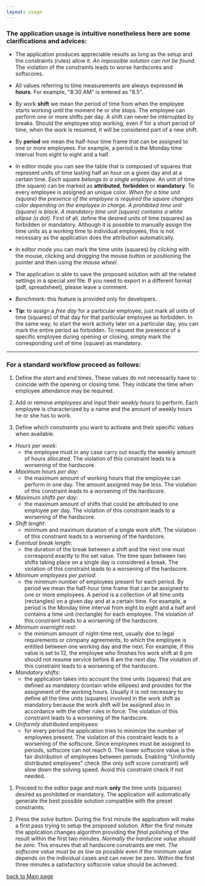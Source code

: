 ```yaml
---
layout: usage
---
```


### The application usage is intuitive nonetheless here are some clarifications and advices:

- The application produces appreciable results as long as the setup and the constraints (rules) allow it. *An impossible solution can not be found.* The violation of the constraints leads to worse hardscores and softscores.

- All values ​​referring to time measurements are always expressed **in hours**. For example, "8:30 AM" is entered as "8.5".

- By work **shift** we mean the period of time from when the employee starts working until the moment he or she stops. The employee can perform one or more shifts per day. A shift can never be interrupted by breaks. Should the employee stop working, even if for a short period of time, when the work is resumed, it will be considered part of a new shift.

- By **period** we mean the half-hour time frame that can be assigned to one or more employees. For example, a period is the Monday time interval from eight to eight and a half.

- In editor mode you can see the table that is composed of squares that represent units of time lasting half an hour on a given day and at a certain time. *Each square belongs to a single employee.* An unit of time (the square) can be marked as **attributed**, **forbidden** or **mandatory**. To every employee is assigned an unique color. *When for a time unit (square) the presence of the employee is required the square changes color depending on the employee in charge. A prohibited time unit (square) is black. A mandatory time unit (square) contains a white ellipse (a dot).* First of all, define the desired units of time (squares) as forbidden or mandatory. Although it is possible to manually assign the time units as a working time to individual employees, this is not necessary as the application does the attribution automatically.

- In editor mode you can mark the time units (squares) by *clicking* with the mouse, clicking and *dragging* the mouse button or positioning the pointer and then using the *mouse wheel*.

- The application is able to save the proposed solution with all the related settings in a special *xml* file. If you need to export in a different format (pdf, spreadsheet), please leave a comment.

- *Benchmark*: this feature is provided only for developers.

- **Tip**: to assign a *free day* for a particular employee, just mark all units of time (squares) of that day for that particular employee as forbidden. In the same way, to start the work activity later on a particular day, you can mark the entire period as forbidden. To request the presence of a specific employee during opening or closing, simply mark the corresponding unit of time (square) as mandatory.

* * *

### For a standard workflow proceed as follows:

1. Define the *start* and *end* times.
These values ​​do not necessarily have to coincide with the opening or closing time. They indicate the time when employee attendance may be required.

1. Add or remove *employees* and input their *weekly hours* to perform.
Each employee is characterized by a name and the amount of weekly hours he or she has to work.

1. Define which *constraints* you want to activate and their specific *values* when available.
- *Hours per week*:
  - the employee must in any case carry out exactly the weekly amount of hours allocated. The violation of this constraint leads to a worsening of the hardscore.
- *Maximum hours per day*:
  - the maximum amount of working hours that the employee can perform in one day. The amount assigned may be less. The violation of this constraint leads to a worsening of the hardscore.
- *Maximum shifts per day*:
  - the maximum amount of shifts that could be attributed to one employee per day. The violation of this constraint leads to a worsening of the hardscore.
- *Shift lenght*:
  - minimum and maximum duration of a single work shift. The violation of this constraint leads to a worsening of the hardscore.
- *Eventual break length*:
  - the duration of the break between a shift and the next one must correspond exactly to the set value. The time span between two shifts taking place on a single day is considered a break. The violation of this constraint leads to a worsening of the hardscore.
- *Minimum employees per period*:
  - the minimum number of employees present for each period. By period we mean the half-hour time frame that can be assigned to one or more employees. A period is a collection of all time units (rectangles) on a given day and at a certain time. For example, a period is the Monday time interval from eight to eight and a half and contains a time unit (rectangle) for each employee. The violation of this constraint leads to a worsening of the hardscore.
- *Minimum overnight rest*:
  - the minimum amount of night-time rest, usually doe to legal requirements or company agreements, to which the employee is entitled between one working day and the next. For example, if this value is set to 12, the employee who finishes his work shift at 8 pm should not resume service before 8 am the next day. The violation of this constraint leads to a worsening of the hardscore.
- *Mandatory shifts*:
  - the application takes into account the time units (squares) that are defined as mandatory (contain white ellipses) and provides for the assignment of the working hours. Usually it is not necessary to define all the time units (squares) involved in the work shift as mandatory because the work shift will be assigned also in accordance with the other rules in force. The violation of this constraint leads to a worsening of the hardscore.
- *Uniformly distributed employees*:
  - for every period the application tries to minimize the number of employees present. The violation of this constraint leads to a worsening of the softscore. Since employees must be assigned to periods, softscore can not reach 0. The lower softscore value is the fair distribution of employees between periods. Enabling "Uniformly distributed employees" check (the only soft score constraint) will slow down the solving speed. Avoid this constraint check if not needed.

1. Proceed to the editor page and mark **only** the time units (squares) desired as prohibited or mandatory. The application will automatically generate the best possible solution compatible with the preset constraints.

1. Press the *solve* button. During the first minute the application will make a first pass trying to setup the proposed solution. After the first minute the application changes algorithm providing the *final polishing* of the result within the first two minutes. *Normally the hardscore value should be zero.* This ensures that all hardscore constraints are met. *The softscore value must be as low as possible* even if the minimum value depends on the individual cases and can never be zero. Within the first three minutes a satisfactory softscore value should be achieved.

[back to Main page](./)